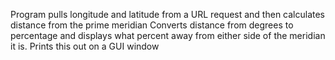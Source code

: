 Program pulls longitude and latitude from a URL request and then calculates distance from the prime meridian
Converts distance from degrees to percentage and displays what percent away from either side of the meridian it is.
Prints this out on a GUI window 
